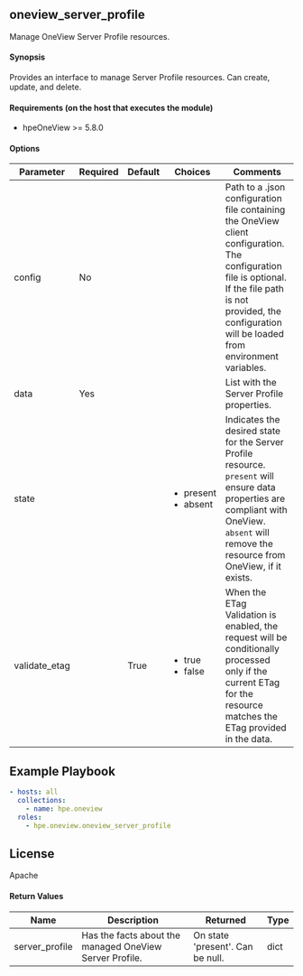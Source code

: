## oneview_server_profile
Manage OneView Server Profile resources.

#### Synopsis
 Provides an interface to manage Server Profile resources. Can create, update, and delete.

#### Requirements (on the host that executes the module)
  * hpeOneView >= 5.8.0

#### Options

| Parameter     | Required    | Default  | Choices    | Comments |
| ------------- |-------------| ---------|----------- |--------- |
| config  |   No  |  | |  Path to a .json configuration file containing the OneView client configuration. The configuration file is optional. If the file path is not provided, the configuration will be loaded from environment variables.  |
| data  |   Yes  |  | |  List with the Server Profile properties.  |
| state  |   |  | <ul> <li>present</li>  <li>absent</li> </ul> |  Indicates the desired state for the Server Profile resource. `present` will ensure data properties are compliant with OneView. `absent` will remove the resource from OneView, if it exists.  |
| validate_etag  |   |  True  | <ul> <li>true</li>  <li>false</li> </ul> |  When the ETag Validation is enabled, the request will be conditionally processed only if the current ETag for the resource matches the ETag provided in the data.  |

## Example Playbook

```yaml
- hosts: all
  collections:
    - name: hpe.oneview
  roles:
    - hpe.oneview.oneview_server_profile
```

## License

Apache

#### Return Values

| Name          | Description  | Returned | Type       |
| ------------- |-------------| ---------|----------- |
| server_profile   | Has the facts about the managed OneView Server Profile. |  On state 'present'. Can be null. |  dict |

